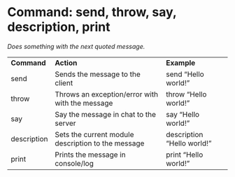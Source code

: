 # Command: send, throw, say, description, print
_Does something with the next quoted message._

<table>
  <tr>
   <td><strong>Command</strong>
   </td>
   <td><strong>Action</strong>
   </td>
   <td><strong>Example</strong>
   </td>
  </tr>
  <tr>
   <td>send
   </td>
   <td>Sends the message to the client
   </td>
   <td>send “Hello world!”
   </td>
  </tr>
  <tr>
   <td>throw
   </td>
   <td>Throws an exception/error with with the message
   </td>
   <td>throw “Hello world!”
   </td>
  </tr>
  <tr>
   <td>say
   </td>
   <td>Say the message in chat to the server
   </td>
   <td>say “Hello world!”
   </td>
  </tr>
  <tr>
   <td>description
   </td>
   <td>Sets the current module description to the message
   </td>
   <td>description “Hello world!”
   </td>
  </tr>
  <tr>
   <td>print
   </td>
   <td>Prints the message in console/log
   </td>
   <td>print “Hello world!”
   </td>
  </tr>
</table>
